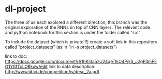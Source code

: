 # dl-project
The three of us each explored a different direction,
this branch was the original exploration of the RNNs
on top of CNN layers. The relevant code and python notebook
for this section is under the folder called "src"

To include the dataset (which is private!!!) create a soft link
in this repository called "project_datasets"
(as in "ln -s <path to your project_datasets> project_datasets")

link to doc: https://docs.google.com/document/d/1hKi0a5zU24qeTtkO4PjkS_J2gP3mFFG1YGfTcLORkxw/edit
link to data description: http://www.bbci.de/competition/iv/desc_2a.pdf
